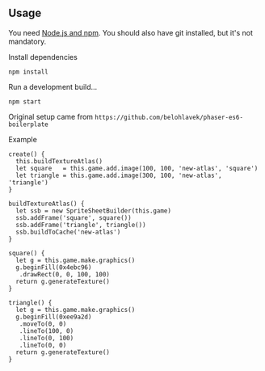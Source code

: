 ## Usage

You need [Node.js and npm](https://nodejs.org/). You should also have git installed, but it's not mandatory.

Install dependencies

`npm install`

Run a development build...

`npm start`

Original setup came from `https://github.com/belohlavek/phaser-es6-boilerplate`

Example

```
create() {
  this.buildTextureAtlas()
  let square   = this.game.add.image(100, 100, 'new-atlas', 'square')
  let triangle = this.game.add.image(300, 100, 'new-atlas', 'triangle')
}

buildTextureAtlas() {
  let ssb = new SpriteSheetBuilder(this.game)
  ssb.addFrame('square', square())
  ssb.addFrame('triangle', triangle())
  ssb.buildToCache('new-atlas')
}

square() {
  let g = this.game.make.graphics()
  g.beginFill(0x4ebc96)
   .drawRect(0, 0, 100, 100)
  return g.generateTexture()
}

triangle() {
  let g = this.game.make.graphics()
  g.beginFill(0xee9a2d)
   .moveTo(0, 0)
   .lineTo(100, 0)
   .lineTo(0, 100)
   .lineTo(0, 0)
  return g.generateTexture()
}
```


